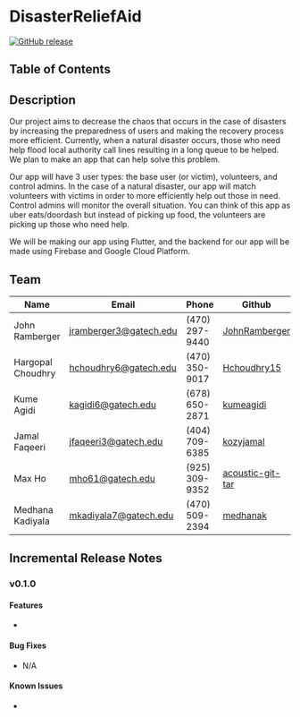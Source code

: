 # DisasterReliefAid

<!-- [![GitHub branches](https://badgen.net/github/branches/JohnRamberger/DisasterReliefAid-JIB-2320)](https://github.com/JohnRamberger/DisasterReliefAid-JIB-2320) -->

[![GitHub release](https://img.shields.io/github/release/JohnRamberger/DisasterReliefAid-JIB-2320)](https://GitHub.com/JohnRamberger/DisasterReliefAid-JIB-2320)

<!-- [![Checks](https://badgen.net/github/checks/JohnRamberger/DisasterReliefAid-JIB-2320)](https://GitHub.com/JohnRamberger/DisasterReliefAid-JIB-2320)
[![Pull Requests](https://badgen.net/github/prs/JohnRamberger/DisasterReliefAid-JIB-2320)](https://GitHub.com/JohnRamberger/DisasterReliefAid-JIB-2320) -->

## Table of Contents

## Description

Our project aims to decrease the chaos that occurs in the case of disasters by increasing the preparedness of users and making the recovery process more efficient. Currently, when a natural disaster occurs, those who need help flood local authority call lines resulting in a long queue to be helped. We plan to make an app that can help solve this problem.

Our app will have 3 user types: the base user (or victim), volunteers, and control admins. In the case of a natural disaster, our app will match volunteers with victims in order to more efficiently help out those in need. Control admins will monitor the overall situation. You can think of this app as uber eats/doordash but instead of picking up food, the volunteers are picking up those who need help.

We will be making our app using Flutter, and the backend for our app will be made using Firebase and Google Cloud Platform.

## Team

| Name              | Email                  | Phone          | Github                                                  |
| ----------------- | ---------------------- | -------------- | ------------------------------------------------------- |
| John Ramberger    | jramberger3@gatech.edu | (470) 297-9440 | [JohnRamberger](https://github.com/JohnRamberger)       |
| Hargopal Choudhry | hchoudhry6@gatech.edu  | (470) 350-9017 | [Hchoudhry15](https://github.com/Hchoudhry15)           |
| Kume Agidi        | kagidi6@gatech.edu     | (678) 650-2871 | [kumeagidi](https://github.com/kumeagidi)               |
| Jamal Faqeeri     | jfaqeeri3@gatech.edu   | (404) 709-6385 | [kozyjamal](https://github.com/kozyjamal)               |
| Max Ho            | mho61@gatech.edu       | (925) 309-9352 | [acoustic-git-tar](https://github.com/acoustic-git-tar) |
| Medhana Kadiyala  | mkadiyala7@gatech.edu  | (470) 509-2394 | [medhanak](https://github.com/medhanak)                 |

## Incremental Release Notes


### v0.1.0

#### Features
* 
#### Bug Fixes
* N/A
#### Known Issues
* 


